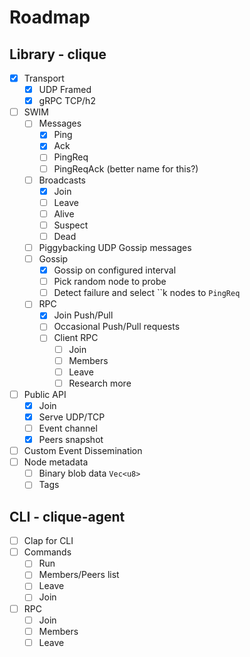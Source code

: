 # Roadmap

## Library - clique

- [x] Transport
  - [x] UDP Framed
  - [x] gRPC TCP/h2
- [ ] SWIM
  - [ ] Messages
	  - [x] Ping
	  - [x] Ack
	  - [ ] PingReq
	  - [ ] PingReqAck (better name for this?)
  - [ ] Broadcasts
	- [x] Join
	- [ ] Leave
	- [ ] Alive
	- [ ] Suspect
	- [ ] Dead
  - [ ] Piggybacking UDP Gossip messages
  - [ ] Gossip
  	- [x] Gossip on configured interval
	- [ ] Pick random node to probe
	- [ ] Detect failure and select ``k nodes to `PingReq`
  -[ ] RPC
	- [x] Join Push/Pull
	- [ ] Occasional Push/Pull requests
	- [ ] Client RPC
		- [ ] Join
		- [ ] Members
		- [ ] Leave
		- [ ] Research more
- [ ] Public API
  - [x] Join
  - [x] Serve UDP/TCP
  - [ ] Event channel
  - [x] Peers snapshot
- [ ] Custom Event Dissemination
- [ ] Node metadata
  - [ ] Binary blob data `Vec<u8>`
  - [ ] Tags
  
## CLI - clique-agent
- [ ] Clap for CLI
- [ ] Commands
  - [ ] Run
  - [ ] Members/Peers list
  - [ ] Leave
  - [ ] Join
- [ ] RPC
  - [ ] Join
  - [ ] Members
  - [ ] Leave
